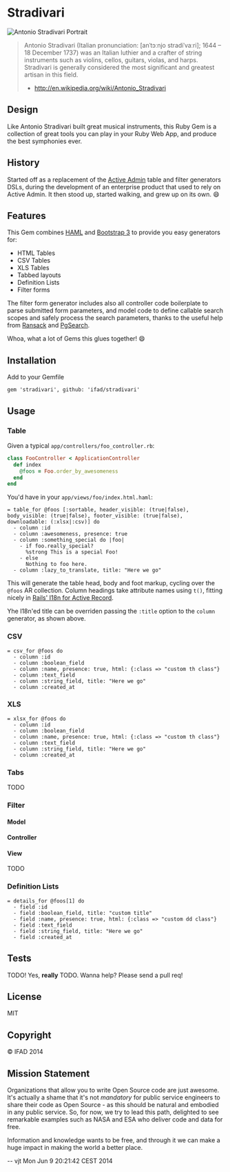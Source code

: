 # Stradivari

![Antonio Stradivari Portrait][logo]

> Antonio Stradivari (Italian pronunciation: [anˈtɔːnjo stradiˈvaːri]; 1644 –
> 18 December 1737) was an Italian luthier and a crafter of string instruments
> such as violins, cellos, guitars, violas, and harps. Stradivari is generally
> considered the most significant and greatest artisan in this field.
>  - http://en.wikipedia.org/wiki/Antonio_Stradivari

## Design

Like Antonio Stradivari built great musical instruments, this Ruby Gem
is a collection of great tools you can play in your Ruby Web App, and
produce the best symphonies ever.

## History

Started off as a replacement of the [Active Admin][] table and filter
generators DSLs, during the development of an enterprise product that
used to rely on Active Admin. It then stood up, started walking, and
grew up on its own. :smile:

## Features

This Gem combines [HAML][] and [Bootstrap 3][] to provide you easy
generators for:

- HTML Tables
- CSV Tables
- XLS Tables
- Tabbed layouts
- Definition Lists
- Filter forms

The filter form generator includes also all controller code boilerplate
to parse submitted form parameters, and model code to define callable
search scopes and safely process the search parameters, thanks to the
useful help from [Ransack][] and [PgSearch][].

Whoa, what a lot of Gems this glues together! :smile:

## Installation

Add to your Gemfile

    gem 'stradivari', github: 'ifad/stradivari'

## Usage

### Table

Given a typical `app/controllers/foo_controller.rb`:

```ruby
class FooController < ApplicationController
  def index
    @foos = Foo.order_by_awesomeness
  end
end
```

You'd have in your `app/views/foo/index.html.haml`:

```haml
= table_for @foos [:sortable, header_visible: (true|false), body_visible: (true|false), footer_visible: (true|false), downloadable: (:xlsx|:csv)] do
  - column :id
  - column :awesomeness, presence: true
  - column :something_special do |foo|
    - if foo.really_special?
      %strong This is a special Foo!
    - else
      Nothing to foo here.
  - column :lazy_to_translate, title: "Here we go"
```

This will generate the table head, body and foot markup, cycling over
the `@foos` AR collection. Column headings take attribute names using
`t()`, fitting nicely in [Rails' I18n for Active Record][rails-i18n-ar].

Yhe I18n'ed title can be overriden passing the `:title` option to the
`column` generator, as shown above.

### CSV

```haml
= csv_for @foos do
  - column :id
  - column :boolean_field
  - column :name, presence: true, html: {:class => "custom th class"}
  - column :text_field
  - column :string_field, title: "Here we go"
  - column :created_at
```

### XLS

```haml
= xlsx_for @foos do
  - column :id
  - column :boolean_field
  - column :name, presence: true, html: {:class => "custom th class"}
  - column :text_field
  - column :string_field, title: "Here we go"
  - column :created_at
```

### Tabs

TODO

### Filter

#### Model
#### Controller
#### View

TODO

### Definition Lists

```haml
= details_for @foos[1] do
  - field :id
  - field :boolean_field, title: "custom title"
  - field :name, presence: true, html: {:class => "custom dd class"}
  - field :text_field
  - field :string_field, title: "Here we go"
  - field :created_at
```

## Tests

TODO! Yes, **really** TODO. Wanna help? Please send a pull req!

## License

MIT

## Copyright

&copy; IFAD 2014

## Mission Statement

Organizations that allow you to write Open Source code are just awesome. It's
actually a shame that it's not *mandatory* for public service engineers to
share their code as Open Source - as this should be natural and embodied in
any public service. So, for now, we try to lead this path, delighted to see
remarkable examples such as NASA and ESA who deliver code and data for free.

Information and knowledge wants to be free, and through it we can make a huge
impact in making the world a better place.

  -- vjt  Mon Jun  9 20:21:42 CEST 2014

[logo]:              http://upload.wikimedia.org/wikipedia/commons/c/cd/Antonio_stradivari.jpg
[Bootstrap 3]:       https://github.com/twbs/bootstrap
[Active Admin]:      https://github.com/gregbell/active_admin
[HAML]:              https://github.com/haml/haml
[PgSearch]:          https://github.com/Casecommons/pg_search
[Ransack]:           https://github.com/activerecord-hackery/ransack
[rails-i18n-ar]:     http://guides.rubyonrails.org/i18n.html#translations-for-active-record-models

